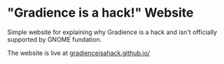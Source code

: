 # "Gradience is a hack!" Website

Simple website for explaining why Gradience is a hack and isn't officially supported by GNOME fundation.

The website is live at [gradienceisahack.github.io/](https://gradienceisahack.github.io/)
